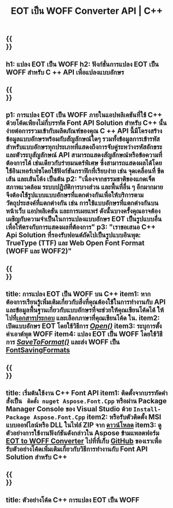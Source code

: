 ﻿---
translation: true
template: /_templates/conversion-child-cpp.md
title: EOT เป็น WOFF Converter API | C++
description: แปลง EOT เป็น WOFF Fonts โดยใช้ C ++ API นี้ ฟังก์ชันการแปลงทำงานบน Windows และ Linux และในสภาพแวดล้อมการพัฒนาใดๆ ที่รองรับ C++
metakeywords: c ++ EOT เป็น WOFF, EOT เป็นโซลูชัน WOFF c ++, EOT เป็น WOFF ตัวแปลงแบบอักษร cpp
url: /cpp/conversion/eot-to-woff/
family: font
platformtag: cpp
feature: conversion
otherformats: TTF WOFF2
---

{{<section banner>}}
---
h1: แปลง EOT เป็น WOFF
h2: ฟังก์ชั่นการแปลง EOT เป็น WOFF สำหรับ C ++ API เพื่อแปลงแบบอักษร
---

{{<section overview>}}
---
p1: การแปลง EOT เป็น WOFF ภายในแอปพลิเคชันที่ใช้ С++ ด้วยโค้ดเพียงไม่กี่บรรทัด Font API Solution สำหรับ С++ นั้นง่ายต่อการรวมเข้ากับผลิตภัณฑ์ของคุณ C ++ API นี้มีโครงสร้างข้อมูลแบบอักษรพร้อมกับสัญลักษณ์ใดๆ รวมทั้งข้อมูลการเข้ารหัสสำหรับแบบอักษรทุกประเภทที่แสดงถึงการจับคู่ระหว่างรหัสอักขระและตัวระบุสัญลักษณ์ API สามารถแสดงสัญลักษณ์หรือข้อความที่ต้องการได้ เช่นเดียวกับร่ายมนตร์พิเศษ ซึ่งสามารถแสดงผลได้โดยใช้อินเทอร์เฟซโดยใช้ฟังก์ชันกราฟิกที่เรียบง่าย เช่น จุดเคลื่อนที่ ขีดเส้น และเส้นโค้ง เป็นต้น
p2: "เนื่องจากธรรมชาติของแกดเจ็ต สภาพแวดล้อม ระบบปฏิบัติการบางส่วน และพื้นที่อื่น ๆ อีกมากมายจึงต้องใช้รูปแบบแบบอักษรที่แตกต่างกันเพื่อให้บริการตามวัตถุประสงค์ที่แตกต่างกัน เช่น การใช้แบบอักษรที่แตกต่างกันบนหน้าเว็บ แอปพลิเคชัน และการเผยแพร่ ดังนั้นบางครั้งคุณอาจต้องเผชิญกับความจำเป็นในการแปลงแบบอักษร EOT เป็นรูปแบบอื่นเพื่อให้ตรงกับการแสดงผลที่ต้องการ"
p3: "เราขอเสนอ С++ Api Solution ที่รองรับฟอนต์ถัดไปเป็นรูปแบบอินพุต: TrueType (TTF) และ Web Open Font Format (WOFF และ WOFF2)"
---

{{<section feature1>}}
---
title: การแปลง EOT เป็น WOFF บน C++
item1: หากต้องการเรียนรู้เพิ่มเติมเกี่ยวกับสิ่งที่คุณต้องใช้ในการทำงานกับ API และข้อมูลพื้นฐานเกี่ยวกับแบบอักษรที่จะช่วยให้คุณเขียนโค้ดได้ ให้ไปที่[เอกสารประกอบ](https://docs.aspose.com/font/) และเลือกภาษาที่คุณเขียนโค้ด ใน.
item2: เปิดแบบอักษร EOT โดยใช้วิธีการ [*Open()*](https://reference.aspose.com/font/cpp/class/aspose.font.font#ac2387bf04ccb5bac51cf37984d4ebf33)
item3: ระบุการตั้งค่าเอาต์พุต WOFF
item4: แปลง EOT เป็น WOFF โดยใช้วิธีการ [*SaveToFormat()*](https://reference.aspose.com/font/cpp/class/aspose.font.font#a670ea97404fd72c2e51b0e8c543c8a45) และส่ง WOFF เป็น [FontSavingFormats](https://reference.aspose.com/font/cpp/namespace/aspose.font#a93d0dcc7c00f5c7027d60e14a5433c74)
---

{{<section feature2>}}
---
title: เริ่มต้นใช้งาน C++ Font API
item1: ติดตั้งจากบรรทัดคำสั่งเป็น ``` ติดตั้ง nuget Aspose.Font.Cpp``` หรือผ่าน Package Manager Console ของ Visual Studio ด้วย ```Install-Package Aspose.Font.Cpp```
item2: หรือรับตัวติดตั้ง MSI แบบออฟไลน์หรือ DLL ในไฟล์ ZIP จาก [ดาวน์โหลด](https://releases.aspose.com/font/cpp/)
item3: ดูตัวอย่างการใช้งานฟังก์ชันดังกล่าวใน Aspose ข้ามแพลตฟอร์ม [EOT to WOFF Converter](https://products.aspose.app/font/conversion/eot-to-woff) ไปที่ที่เก็บ [GitHub](https://github.com/aspose-font/Aspose.Font-Documentation/tree/master/cpp-examples) ของเราเพื่อรับตัวอย่างโค้ดเพิ่มเติมเกี่ยวกับวิธีการทำงานกับ Font API Solution สำหรับ C++
---

{{<section codeexample>}}
---
title: ตัวอย่างโค้ด C++ การแปลง EOT เป็น WOFF
---